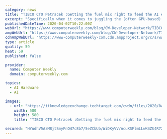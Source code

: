 ```yaml
---
category: news
title: "TIBCO CTO Petracek :Getting the fuel mix right to feed the AI engine"
excerpt: "Specifically when it comes to juggling the (often GPU-based) processing power needed for AI, Petracek has been quoted saying that when it comes to AI model development and deployment, organizations are concerned with a number of issues, many of which will centralise around the need to collect, prepare, catalog, store and access all of the data ..."
publishedDateTime: 2020-04-02T10:22:00Z
webUrl: "https://www.computerweekly.com/blog/CW-Developer-Network/TIBCO-CTO-Petracek-Getting-the-fuel-mix-right-for-to-feed-the-AI-engine"
ampWebUrl: "https://www.computerweekly.com/blog/CW-Developer-Network/TIBCO-CTO-Petracek-Getting-the-fuel-mix-right-for-to-feed-the-AI-engine?amp=1"
cdnAmpWebUrl: "https://www-computerweekly-com.cdn.ampproject.org/c/s/www.computerweekly.com/blog/CW-Developer-Network/TIBCO-CTO-Petracek-Getting-the-fuel-mix-right-for-to-feed-the-AI-engine?amp=1"
type: article
quality: 59
heat: 59
published: false

provider:
  name: Computer Weekly
  domain: computerweekly.com

topics:
  - AI Hardware
  - AI

images:
  - url: "https://itknowledgeexchange.techtarget.com/cwdn/files/2020/04/1-Nelson.jpg"
    width: 580
    height: 580
    title: "TIBCO CTO Petracek :Getting the fuel mix right to feed the AI engine"

secured: "HYudhV5AzM8jtSmyPnO47c8b7/5eZCbUb/WiDKyVV/ncuXSFlmLLwK4ZU4R72WLjlN4km3u6/cjnJQk/tDkUg9XqEVBGxFkMsZrQFmBSkGYnELirwv702GQqrWMwfTMekfo8IzNWkTHW5/FAaKrpSoM9GBzs8m3J8tU9QLVhUaMvXyT9dsRxO4gpB+zIvNHr496+HYh99By96V38FJ+zANb/zAuLLjxRa9sMQHi6BMruYuGJParuo/0hhxpzRj/8jY7I/HWRmIQyisUWErY5Pt/D7y4BLKPYbBpg7SfokHkfhBR7s2vGHDb4xLucpaYd;AlH4zLvzqwJivZwikn/hcQ=="
---
```


